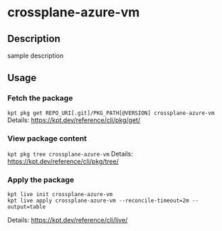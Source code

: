 # crossplane-azure-vm

## Description
sample description

## Usage

### Fetch the package
`kpt pkg get REPO_URI[.git]/PKG_PATH[@VERSION] crossplane-azure-vm`
Details: https://kpt.dev/reference/cli/pkg/get/

### View package content
`kpt pkg tree crossplane-azure-vm`
Details: https://kpt.dev/reference/cli/pkg/tree/

### Apply the package
```
kpt live init crossplane-azure-vm
kpt live apply crossplane-azure-vm --reconcile-timeout=2m --output=table
```
Details: https://kpt.dev/reference/cli/live/
